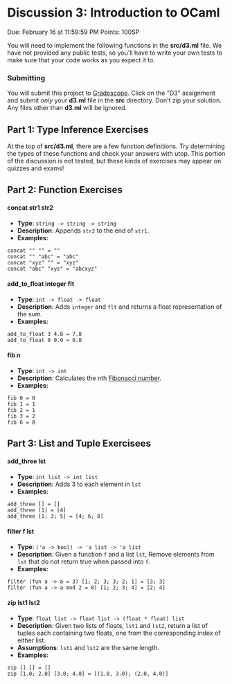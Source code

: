 # Discussion 3: Introduction to OCaml

Due: February 16 at 11:59:59 PM
Points: 100SP

You will need to implement the following functions in the **src/d3.ml** file. We have not provided any public tests, so you'll have to write your own tests to make sure that your code works as you expect it to.

### Submitting
You will submit this project to [Gradescope](https://www.gradescope.com/).  Click on the "D3" assignment and submit _only_ your **d3.ml** file in the **src** directory.  Don't zip your solution.  Any files other than **d3.ml** will be ignored.

## Part 1: Type Inference Exercises

At the top of **src/d3.ml**, there are a few function definitions. Try determining the types of these functions and check your answers with utop. This portion of the discussion is not tested, but these kinds of exercises may appear on quizzes and exams!

## Part 2: Function Exercises

#### concat str1 str2
- **Type**: `string -> string -> string`
- **Description**: Appends `str2` to the end of `str1`.
- **Examples:**
```
concat "" "" = ""
concat "" "abc" = "abc"
concat "xyz" "" = "xyz"
concat "abc" "xyz" = "abcxyz"
```

#### add_to_float integer flt
- **Type**: `int -> float -> float`
- **Description**: Adds `integer` and `flt` and returns a float representation of the sum.
- **Examples:**
```
add_to_float 3 4.8 = 7.8
add_to_float 0 0.0 = 0.0
```

#### fib n
- **Type**: `int -> int`
- **Description**: Calculates the nth [Fibonacci number](https://en.wikipedia.org/wiki/Fibonacci_number).
- **Examples:**
```
fib 0 = 0
fib 1 = 1
fib 2 = 1
fib 3 = 2
fib 6 = 8
```

## Part 3: List and Tuple Exercisees

#### add_three lst
- **Type**: `int list -> int list`
- **Description**: Adds 3 to each element in `lst`
- **Examples:**
```
add_three [] = []
add_three [1] = [4]
add_three [1; 3; 5] = [4; 6; 8]
```

#### filter f lst
- **Type**: `('a -> bool) -> 'a list -> 'a list`
- **Description**: Given a function `f` and a list `lst`, Remove elements from `lst` that do not return true when passed into `f`.
- **Examples:**
```
filter (fun a -> a = 3) [1; 2; 3; 3; 2; 1] = [3; 3]
filter (fun a -> a mod 2 = 0) [1; 2; 3; 4] = [2; 4]
```

#### zip lst1 lst2
- **Type**: `float list -> float list -> (float * float) list`
- **Description**: Given two lists of floats, `lst1` and `lst2`, return a list of tuples each containing two floats, one from the corresponding index of either list.
- **Assumptions**: `lst1` and `lst2` are the same length.
- **Examples:**
```
zip [] [] = []
zip [1.0; 2.0] [3.0; 4.0] = [(1.0, 3.0); (2.0, 4.0)]
```
